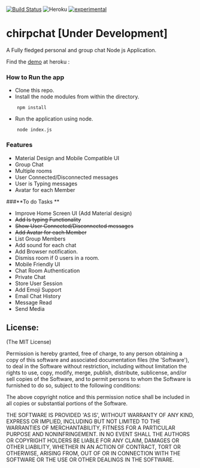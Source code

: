 [![Build Status](https://travis-ci.org/Ashwinvalento/chirpchat.svg?branch=master)](https://travis-ci.org/Ashwinvalento/chirpchat) ![Heroku](https://heroku-badge.herokuapp.com/?app=heroku-badge&style=flat) [![experimental](http://badges.github.io/stability-badges/dist/experimental.svg)](http://github.com/badges/stability-badges)

# chirpchat [Under Development]

A Fully fledged personal and group chat Node js Application.

Find the [demo](https://chirpchat.herokuapp.com) at heroku : 

### How to Run the app

* Clone this repo.
* Install the node modules from within the directory.
```
	npm install
``` 

* Run the application using node.
```
	node index.js
```

### Features
- Material Design and Mobile Compatible UI
- Group Chat
- Multiple rooms
- User Connected/Disconnected messages
- User is Typing messages
- Avatar for each Member

###**To do Tasks **
- Improve Home Screen UI (Add Material design)
- ~~Add Is typing Functionality~~
- ~~Show User Connected/Disconnected messages~~
- ~~Add Avatar for each Member~~
- List Group Members
- Add sound for each chat
- Add Browser notification.
- Dismiss room if 0 users in a room.
- Mobile Friendly UI
- Chat Room Authentication
- Private Chat
- Store User Session
- Add Emoji Support
- Email Chat History
- Message Read 
- Send Media
 
 
License:
--------

(The MIT License)

Permission is hereby granted, free of charge, to any person obtaining
a copy of this software and associated documentation files (the
'Software'), to deal in the Software without restriction, including
without limitation the rights to use, copy, modify, merge, publish,
distribute, sublicense, and/or sell copies of the Software, and to
permit persons to whom the Software is furnished to do so, subject to
the following conditions:

The above copyright notice and this permission notice shall be
included in all copies or substantial portions of the Software.

THE SOFTWARE IS PROVIDED 'AS IS', WITHOUT WARRANTY OF ANY KIND,
EXPRESS OR IMPLIED, INCLUDING BUT NOT LIMITED TO THE WARRANTIES OF
MERCHANTABILITY, FITNESS FOR A PARTICULAR PURPOSE AND NONINFRINGEMENT.
IN NO EVENT SHALL THE AUTHORS OR COPYRIGHT HOLDERS BE LIABLE FOR ANY
CLAIM, DAMAGES OR OTHER LIABILITY, WHETHER IN AN ACTION OF CONTRACT,
TORT OR OTHERWISE, ARISING FROM, OUT OF OR IN CONNECTION WITH THE
SOFTWARE OR THE USE OR OTHER DEALINGS IN THE SOFTWARE.
 
